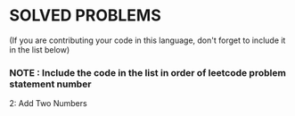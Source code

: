 # SOLVED PROBLEMS
(If you are contributing your code in this language, don't forget to include it in the list below)<br>
### NOTE : Include the code in the list in order of leetcode problem statement number

2: Add Two Numbers
